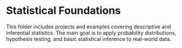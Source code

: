 # Statistical Foundations
This folder includes projects and examples covering descriptive and inferential statistics.
The main goal is to apply probability distributions, hypothesis testing, and basic statistical inference to real-world data.
